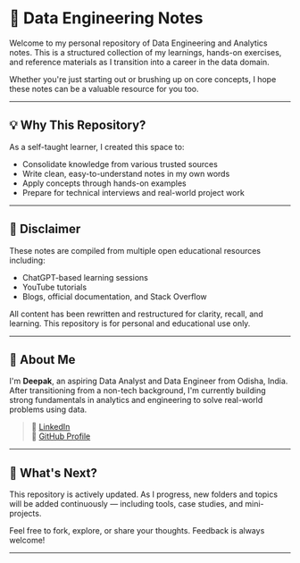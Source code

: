 # 🧠 Data Engineering Notes

Welcome to my personal repository of Data Engineering and Analytics notes. This is a structured collection of my learnings, hands-on exercises, and reference materials as I transition into a career in the data domain.

Whether you're just starting out or brushing up on core concepts, I hope these notes can be a valuable resource for you too.

---

## 💡 Why This Repository?

As a self-taught learner, I created this space to:

- Consolidate knowledge from various trusted sources
- Write clean, easy-to-understand notes in my own words
- Apply concepts through hands-on examples
- Prepare for technical interviews and real-world project work

---

## 📖 Disclaimer

These notes are compiled from multiple open educational resources including:

- ChatGPT-based learning sessions  
- YouTube tutorials  
- Blogs, official documentation, and Stack Overflow

All content has been rewritten and restructured for clarity, recall, and learning. This repository is for personal and educational use only.

---

## 🙋 About Me

I'm **Deepak**, an aspiring Data Analyst and Data Engineer from Odisha, India. After transitioning from a non-tech background, I'm currently building strong fundamentals in analytics and engineering to solve real-world problems using data.

> 🔗 [LinkedIn](https://www.linkedin.com/in/deepakkumar2k/)  
> 🔗 [GitHub Profile](https://github.com/kumardeepak2k)

---

## 🌱 What's Next?

This repository is actively updated. As I progress, new folders and topics will be added continuously — including tools, case studies, and mini-projects.

Feel free to fork, explore, or share your thoughts. Feedback is always welcome!

---
